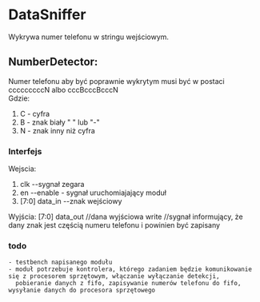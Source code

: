 # DataSniffer

Wykrywa numer telefonu w stringu wejściowym. 

## NumberDetector: 
<p>
	
Numer telefonu aby być poprawnie wykrytym musi być w postaci cccccccccN albo cccBcccBcccN <br>
Gdzie: 	
	<ol>
		<li> C - cyfra </li>
		<li> B -  znak biały " " lub "-" </li> 
		<li> N - znak inny niż cyfra </li> 
	</ol>
</p>


### Interfejs
<p>

Wejscia:
<ol>
	<li>  clk		--sygnał zegara </li>
	<li>  en		--enable - sygnał uruchomiajający moduł </li>
	<li> [7:0] data_in      --znak wejściowy </li>
</ol>

Wyjścia:
[7:0] data_out		//dana wyjściowa
      write		//sygnał informujący, że dany znak jest częścią numeru telefonu i powinien być zapisany
		  
		  
</p>

### todo 
<p>

	- testbench napisanego modułu
	- moduł potrzebuje kontrolera, którego zadaniem będzie komunikowanie się z procesorem sprzętowym, włączanie wyłączanie detekcji, 
	  pobieranie danych z fifo, zapisywanie numerów telefonu do fifo, wysyłanie danych do procesora sprzętowego
</p>		
	


